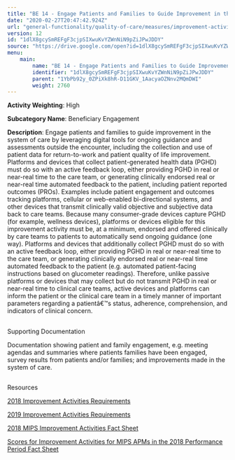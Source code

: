 ```yaml
---
title: "BE 14 - Engage Patients and Families to Guide Improvement in the System of Care"
date: "2020-02-27T20:47:42.924Z"
url: "general-functionality/quality-of-care/measures/improvement-activities-measures/2018-improvement-activities/be-14-engage-patients-and-families-to-guide-improvement-in-the-system-of-care.html"
version: 12
id: "1dlX8gcySmREFgF3cjpSIXwuKvYZWnNiN9pZiJPwJDDY"
source: "https://drive.google.com/open?id=1dlX8gcySmREFgF3cjpSIXwuKvYZWnNiN9pZiJPwJDDY"
menu:
    main:
        name: "BE 14 - Engage Patients and Families to Guide Improvement in the System of Care"
        identifier: "1dlX8gcySmREFgF3cjpSIXwuKvYZWnNiN9pZiJPwJDDY"
        parent: "1YbPb92y_0ZPiXk8hR-D11GKV_1AacyaOZNnv2MQmDWI"
        weight: 2760
---
```









**Activity Weighting**: High

**Subcategory Name**: Beneficiary Engagement

**Description**: Engage patients and families to guide improvement in the system of care by leveraging digital tools for ongoing guidance and assessments outside the encounter, including the collection and use of patient data for return-to-work and patient quality of life improvement. Platforms and devices that collect patient-generated health data (PGHD) must do so with an active feedback loop, either providing PGHD in real or near-real time to the care team, or generating clinically endorsed real or near-real time automated feedback to the patient, including patient reported outcomes (PROs). Examples include patient engagement and outcomes tracking platforms, cellular or web-enabled bi-directional systems, and other devices that transmit clinically valid objective and subjective data back to care teams. Because many consumer-grade devices capture PGHD (for example, wellness devices), platforms or devices eligible for this improvement activity must be, at a minimum, endorsed and offered clinically by care teams to patients to automatically send ongoing guidance (one way). Platforms and devices that additionally collect PGHD must do so with an active feedback loop, either providing PGHD in real or near-real time to the care team, or generating clinically endorsed real or near-real time automated feedback to the patient (e.g. automated patient-facing instructions based on glucometer readings). Therefore, unlike passive platforms or devices that may collect but do not transmit PGHD in real or near-real time to clinical care teams, active devices and platforms can inform the patient or the clinical care team in a timely manner of important parameters regarding a patientâ€™s status, adherence, comprehension, and indicators of clinical concern.







## 

Supporting Documentation

Documentation showing patient and family engagement, e.g. meeting agendas and summaries where patients families have been engaged, survey results from patients and/or families; and improvements made in the system of care.







## 

Resources

[2018 Improvement Activities Requirements](https://qpp.cms.gov/mips/improvement-activities?py=2018)

[2019 Improvement Activities Requirements](https://qpp.cms.gov/mips/improvement-activities?py=2019)

[2018 MIPS Improvement Activities Fact Sheet](https://qpp.cms.gov/resource/2018%20MIPS%20Improvement%20Activities%20Fact%20Sheet)

[Scores for Improvement Activities for MIPS APMs in the 2018 Performance Period Fact Sheet](https://qpp.cms.gov/resource/2018%20MIPS%20APMs%20improvement%20Activities%20scores%20fact%20sheet)

